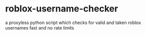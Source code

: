 # roblox-username-checker
a proxyless python script which checks for valid and taken roblox usernames
fast and no rate limits
